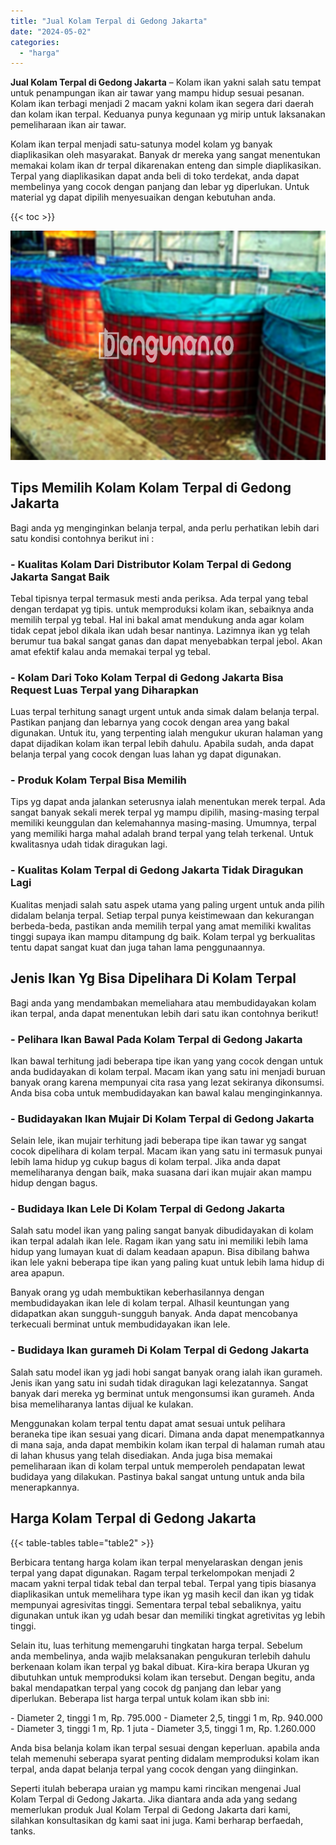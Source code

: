 ```yaml
---
title: "Jual Kolam Terpal di Gedong Jakarta"
date: "2024-05-02"
categories: 
  - "harga"
---
```


**Jual Kolam Terpal di Gedong Jakarta** – Kolam ikan yakni salah satu tempat untuk penampungan ikan air tawar yang mampu hidup sesuai pesanan. Kolam ikan terbagi menjadi 2 macam yakni kolam ikan segera dari daerah dan kolam ikan terpal. Keduanya punya kegunaan yg mirip untuk laksanakan pemeliharaan ikan air tawar.

Kolam ikan terpal menjadi satu-satunya model kolam yg banyak diaplikasikan oleh masyarakat. Banyak dr mereka yang sangat menentukan memakai kolam ikan dr terpal dikarenakan enteng dan simple diaplikasikan. Terpal yang diaplikasikan dapat anda beli di toko terdekat, anda dapat membelinya yang cocok dengan panjang dan lebar yg diperlukan. Untuk material yg dapat dipilih menyesuaikan dengan kebutuhan anda.

{{< toc >}}

![Jual Kolam Terpal di Gedong Jakarta](/images/jual-kolam-terpal-07.png)

## Tips Memilih Kolam Kolam Terpal di Gedong Jakarta

Bagi anda yg menginginkan belanja terpal, anda perlu perhatikan lebih dari satu kondisi contohnya berikut ini :

### \- Kualitas Kolam Dari Distributor Kolam Terpal di Gedong Jakarta Sangat Baik

Tebal tipisnya terpal termasuk mesti anda periksa. Ada terpal yang tebal dengan terdapat yg tipis. untuk memproduksi kolam ikan, sebaiknya anda memilih terpal yg tebal. Hal ini bakal amat mendukung anda agar kolam tidak cepat jebol dikala ikan udah besar nantinya. Lazimnya ikan yg telah berumur tua bakal sangat ganas dan dapat menyebabkan terpal jebol. Akan amat efektif kalau anda memakai terpal yg tebal.

### \- Kolam Dari Toko Kolam Terpal di Gedong Jakarta Bisa Request Luas Terpal yang Diharapkan

Luas terpal terhitung sanagt urgent untuk anda simak dalam belanja terpal. Pastikan panjang dan lebarnya yang cocok dengan area yang bakal digunakan. Untuk itu, yang terpenting ialah mengukur ukuran halaman yang dapat dijadikan kolam ikan terpal lebih dahulu. Apabila sudah, anda dapat belanja terpal yang cocok dengan luas lahan yg dapat digunakan.

### \- Produk Kolam Terpal Bisa Memilih

Tips yg dapat anda jalankan seterusnya ialah menentukan merek terpal. Ada sangat banyak sekali merek terpal yg mampu dipilih, masing-masing terpal memiliki keunggulan dan kelemahannya masing-masing. Umumnya, terpal yang memiliki harga mahal adalah brand terpal yang telah terkenal. Untuk kwalitasnya udah tidak diragukan lagi.

### \- Kualitas Kolam Terpal di Gedong Jakarta Tidak Diragukan Lagi

Kualitas menjadi salah satu aspek utama yang paling urgent untuk anda pilih didalam belanja terpal. Setiap terpal punya keistimewaan dan kekurangan berbeda-beda, pastikan anda memilih terpal yang amat memiliki kwalitas tinggi supaya ikan mampu ditampung dg baik. Kolam terpal yg berkualitas tentu dapat sangat kuat dan juga tahan lama penggunaannya.

## Jenis Ikan Yg Bisa Dipelihara Di Kolam Terpal

Bagi anda yang mendambakan memeliahara atau membudidayakan kolam ikan terpal, anda dapat menentukan lebih dari satu ikan contohnya berikut!

### \- Pelihara Ikan Bawal Pada Kolam Terpal di Gedong Jakarta

Ikan bawal terhitung jadi beberapa tipe ikan yang yang cocok dengan untuk anda budidayakan di kolam terpal. Macam ikan yang satu ini menjadi buruan banyak orang karena mempunyai cita rasa yang lezat sekiranya dikonsumsi. Anda bisa coba untuk membudidayakan kan bawal kalau menginginkannya.

### \- Budidayakan Ikan Mujair Di Kolam Terpal di Gedong Jakarta

Selain lele, ikan mujair terhitung jadi beberapa tipe ikan tawar yg sangat cocok dipelihara di kolam terpal. Macam ikan yang satu ini termasuk punyai lebih lama hidup yg cukup bagus di kolam terpal. Jika anda dapat memeliharanya dengan baik, maka suasana dari ikan mujair akan mampu hidup dengan bagus.

### \- Budidaya Ikan Lele Di Kolam Terpal di Gedong Jakarta

Salah satu model ikan yang paling sangat banyak dibudidayakan di kolam ikan terpal adalah ikan lele. Ragam ikan yang satu ini memiliki lebih lama hidup yang lumayan kuat di dalam keadaan apapun. Bisa dibilang bahwa ikan lele yakni beberapa tipe ikan yang paling kuat untuk lebih lama hidup di area apapun.

Banyak orang yg udah membuktikan keberhasilannya dengan membudidayakan ikan lele di kolam terpal. Alhasil keuntungan yang didapatkan akan sungguh-sungguh banyak. Anda dapat mencobanya terkecuali berminat untuk membudidayakan ikan lele.

### \- Budidaya Ikan gurameh Di Kolam Terpal di Gedong Jakarta

Salah satu model ikan yg jadi hobi sangat banyak orang ialah ikan gurameh. Jenis ikan yang satu ini sudah tidak diragukan lagi kelezatannya. Sangat banyak dari mereka yg berminat untuk mengonsumsi ikan gurameh. Anda bisa memeliharanya lantas dijual ke kulakan.

Menggunakan kolam terpal tentu dapat amat sesuai untuk pelihara beraneka tipe ikan sesuai yang dicari. Dimana anda dapat menempatkannya di mana saja, anda dapat membikin kolam ikan terpal di halaman rumah atau di lahan khusus yang telah disediakan. Anda juga bisa memakai pemeliharaan ikan di kolam terpal untuk memperoleh pendapatan lewat budidaya yang dilakukan. Pastinya bakal sangat untung untuk anda bila menerapkannya.

## Harga Kolam Terpal di Gedong Jakarta

{{< table-tables table="table2" >}}

Berbicara tentang harga kolam ikan terpal menyelaraskan dengan jenis terpal yang dapat digunakan. Ragam terpal terkelompokan menjadi 2 macam yakni terpal tidak tebal dan terpal tebal. Terpal yang tipis biasanya diaplikasikan untuk memelihara type ikan yg masih kecil dan ikan yg tidak mempunyai agresivitas tinggi. Sementara terpal tebal sebaliknya, yaitu digunakan untuk ikan yg udah besar dan memiliki tingkat agretivitas yg lebih tinggi.

Selain itu, luas terhitung memengaruhi tingkatan harga terpal. Sebelum anda membelinya, anda wajib melaksanakan pengukuran terlebih dahulu berkenaan kolam ikan terpal yg bakal dibuat. Kira-kira berapa Ukuran yg dibutuhkan untuk memproduksi kolam ikan tersebut. Dengan begitu, anda bakal mendapatkan terpal yang cocok dg panjang dan lebar yang diperlukan. Beberapa list harga terpal untuk kolam ikan sbb ini:

\- Diameter 2, tinggi 1 m, Rp. 795.000 - Diameter 2,5, tinggi 1 m, Rp. 940.000 - Diameter 3, tinggi 1 m, Rp. 1 juta - Diameter 3,5, tinggi 1 m, Rp. 1.260.000

Anda bisa belanja kolam ikan terpal sesuai dengan keperluan. apabila anda telah memenuhi seberapa syarat penting didalam memproduksi kolam ikan terpal, anda dapat belanja terpal yang cocok dengan yang diinginkan.

Seperti itulah beberapa uraian yg mampu kami rincikan mengenai Jual Kolam Terpal di Gedong Jakarta. Jika diantara anda ada yang sedang memerlukan produk Jual Kolam Terpal di Gedong Jakarta dari kami, silahkan konsultasikan dg kami saat ini juga. Kami berharap berfaedah, tanks.
